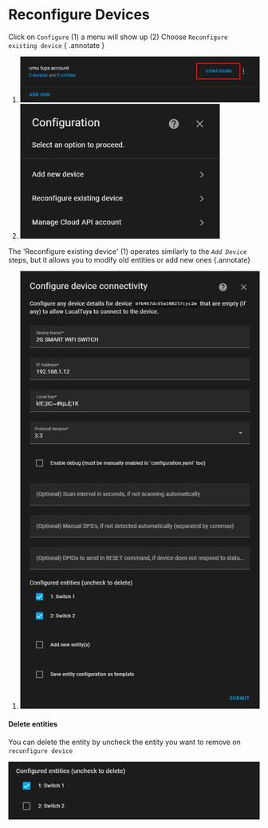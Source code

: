 # Reconfigure Devices
Click on `Configure` (1) a menu will show up (2) Choose `Reconfigure existing device`
{ .annotate }

1. ![](images/configure.png)
2. ![](images/options.png)


The 'Reconfigure existing device' (1) operates similarly to the _`Add Device`_ steps, but it allows you to modify old entities or add new ones
{.annotate}

1. ![](images/opt_reconfigure_device.png)

#### Delete entities
You can delete the entity by uncheck the entity you want to remove on `reconfigure device`

![](images/opt_reconfigure_device_entity_check.png)